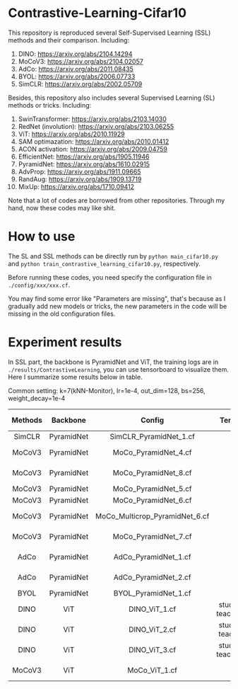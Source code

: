 # Contrastive-Learning-Cifar10

This repository is reproduced several Self-Supervised Learning (SSL) methods and their comparison.
Including:

1. DINO: https://arxiv.org/abs/2104.14294
2. MoCoV3: https://arxiv.org/abs/2104.02057
3. AdCo: https://arxiv.org/abs/2011.08435
4. BYOL: https://arxiv.org/abs/2006.07733
5. SimCLR: https://arxiv.org/abs/2002.05709


Besides, this repository also includes several Supervised Learning (SL) methods or tricks.
Including:
1. SwinTransformer: https://arxiv.org/abs/2103.14030
2. RedNet (involution): https://arxiv.org/abs/2103.06255
3. ViT: https://arxiv.org/abs/2010.11929
4. SAM optimazation: https://arxiv.org/abs/2010.01412
5. ACON activation: https://arxiv.org/abs/2009.04759
6. EfficientNet: https://arxiv.org/abs/1905.11946
7. PyramidNet: https://arxiv.org/abs/1610.02915
8. AdvProp: https://arxiv.org/abs/1911.09665
9. RandAug: https://arxiv.org/abs/1909.13719
10. MixUp: https://arxiv.org/abs/1710.09412

Note that a lot of codes are borrowed from other repositories. Through my hand, now these codes may like shit.

# How to use
The SL and SSL methods can be directly run by `python main_cifar10.py` and `python train_contrastive_learning_cifar10.py`, respectively.

Before running these codes, you need specify the configuration file in `./config/xxx/xxx.cf`.

You may find some error like "Parameters are missing", that's because as I gradually add new models or tricks,
 the new parameters in the code will be missing in the old configuration files.
 

# Experiment results
In SSL part, the backbone is PyramidNet and ViT, the training logs are in `./results/ContrastiveLearning`, you can use tensorboard to visualize them. 
Here I summarize some results below in table.

Common setting: k=7(kNN-Monitor), lr=1e-4, out_dim=128, bs=256, weight_decay=1e-4

Methods|Backbone|Config|Temperature|Other param|kNN Top1
:--:|:--:|:--:|:--:|:--:|:--:
SimCLR|PyramidNet|SimCLR_PyramidNet_1.cf|0.2|None|86.46
MoCoV3|PyramidNet|MoCo_PyramidNet_4.cf|0.07|memory_bank=True<br>K=4096|84.98
MoCoV3|PyramidNet|MoCo_PyramidNet_8.cf|0.07|memory_bank=True<br>K=10240|84.55
MoCoV3|PyramidNet|MoCo_PyramidNet_5.cf|0.07|memory_bank=False|83.37
MoCoV3|PyramidNet|MoCo_PyramidNet_6.cf|0.2|memory_bank=False|88.27
MoCoV3|PyramidNet|MoCo_Multicrop_PyramidNet_6.cf|0.2|memory_bank=False<br>local_crops=8|93.79
MoCoV3|PyramidNet|MoCo_PyramidNet_7.cf|0.2|memory_bank=True<br>K=10240|89.46
AdCo|PyramidNet|AdCo_PyramidNet_1.cf|0.12|memory_lr=3.0<br>mem_t=0.02|81.27
AdCo|PyramidNet|AdCo_PyramidNet_2.cf|0.2|memory_lr=1.0<br>mem_t=0.1|86.17
BYOL|PyramidNet|BYOL_PyramidNet_1.cf|None|None|89.22
DINO|ViT|DINO_ViT_1.cf|student_t=0.1<br>teacher_t=0.04|lr=5e-4<br>local_crops=8|83.93
DINO|ViT|DINO_ViT_2.cf|student_t=0.2<br>teacher_t=0.1|lr=5e-4<br>local_crops=8|83.78
DINO|ViT|DINO_ViT_3.cf|student_t=0.1<br>teacher_t=0.04|lr=5e-4|77.92
MoCoV3|ViT|MoCo_ViT_1.cf|0.1|memory_bank=True<br>local_crops=8|72.14

